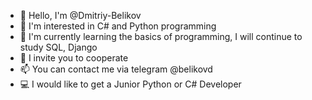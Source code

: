 - 👋 Hello, I'm @Dmitriy-Belikov
- 👀 I'm interested in C# and Python programming
- 🌱 I'm currently learning the basics of programming, I will continue to study SQL, Django
- 💞️ I invite you to cooperate
- 📫 You can contact me via telegram @belikovd
- 💻 I would like to get a Junior Python or C# Developer

<!---
Dmitriy-Belikov/Dmitriy-Belikov is a ✨ special ✨ repository because its `README.md` (this file) appears on your GitHub profile.
You can click the Preview link to take a look at your changes.
--->
